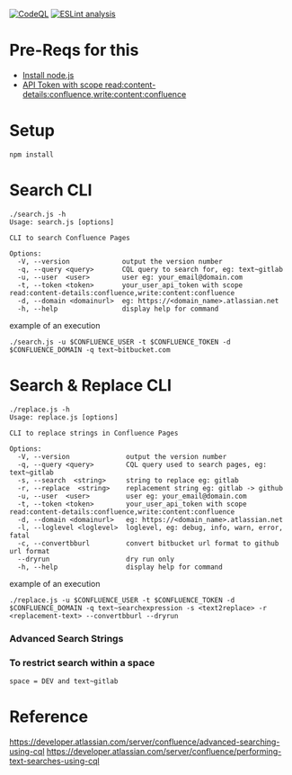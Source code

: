 [![CodeQL](https://github.com/megamanics/replacor/actions/workflows/codeql-analysis.yml/badge.svg)](https://github.com/megamanics/replacor/actions/workflows/codeql-analysis.yml)
[![ESLint analysis](https://github.com/megamanics/replacor/actions/workflows/eslint.yml/badge.svg)](https://github.com/megamanics/replacor/actions/workflows/eslint.yml)

# Pre-Reqs for this

* [Install node.js](https://nodejs.org/en/)
* [API Token with scope read:content-details:confluence,write:content:confluence](https://id.atlassian.com/manage/api-tokens)



# Setup
```
npm install
```

# Search CLI
```
./search.js -h                                                                                                                                                           
Usage: search.js [options]

CLI to search Confluence Pages

Options:
  -V, --version             output the version number
  -q, --query <query>       CQL query to search for, eg: text~gitlab
  -u, --user  <user>        user eg: your_email@domain.com
  -t, --token <token>       your_user_api_token with scope read:content-details:confluence,write:content:confluence
  -d, --domain <domainurl>  eg: https://<domain_name>.atlassian.net
  -h, --help                display help for command
```

example of an execution
```
./search.js -u $CONFLUENCE_USER -t $CONFLUENCE_TOKEN -d $CONFLUENCE_DOMAIN -q text~bitbucket.com                                                                       
```

# Search & Replace CLI
```
./replace.js -h                                                                                                                                   
Usage: replace.js [options]

CLI to replace strings in Confluence Pages

Options:
  -V, --version              output the version number
  -q, --query <query>        CQL query used to search pages, eg: text~gitlab
  -s, --search  <string>     string to replace eg: gitlab
  -r, --replace  <string>    replacement string eg: gitlab -> github
  -u, --user  <user>         user eg: your_email@domain.com
  -t, --token <token>        your_user_api_token with scope read:content-details:confluence,write:content:confluence
  -d, --domain <domainurl>   eg: https://<domain_name>.atlassian.net
  -l, --loglevel <loglevel>  loglevel, eg: debug, info, warn, error, fatal
  -c, --convertbburl         convert bitbucket url format to github url format
  --dryrun                   dry run only
  -h, --help                 display help for command
  ```
  
  example of an execution
```
./replace.js -u $CONFLUENCE_USER -t $CONFLUENCE_TOKEN -d $CONFLUENCE_DOMAIN -q text~searchexpression -s <text2replace> -r <replacement-text> --convertbburl --dryrun                                                         
```

### Advanced Search Strings

### To restrict search within a space 
```
space = DEV and text~gitlab
```

# Reference
https://developer.atlassian.com/server/confluence/advanced-searching-using-cql
https://developer.atlassian.com/server/confluence/performing-text-searches-using-cql
